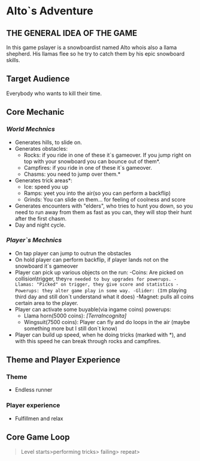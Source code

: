 # Alto`s Adventure

## THE GENERAL IDEA OF THE GAME

In this game pslayer is a snowboardist named Alto whois also a llama shepherd. His llamas flee so he try to catch them by his epic snowboard skills.

## Target Audience 

Everybody who wants to kill their time.

## Core Mechanic

### *World Mechnics*
- Generates hills, to slide on.
- Generates obstacles:
    - Rocks: if you ride in one of these it`s gameover. If you jump right on top with your snowboard you can bounce out of them*.
    - Campfires: if you ride in one of these it`s gameover.
    - Chasms: you need to jump over them.* 
- Generates trick areas*:
    - Ice: speed you up
    - Ramps: yeet you into the air(so you can perform a backflip)
    - Grinds: You can slide on them... for feeling of coolness and score 
- Generates encounters with "elders", who tries to hunt you down, so you need to run away from them as fast as you can, they will stop their hunt after the first chasm.
- Day and night cycle.

### *Player`s Mechnics*
- On tap player can jump to outrun the obstacles
- On hold player can perform backflip, if player lands not on the snowboard it`s gameover
- Player can pick up various objects on the run:
    -Coins: Are picked on collision\trigger, they`re needed to buy upgrades for powerups.
    -Llamas: "Picked" on trigger, they give score and statistics
    -Powerups: they alter game play in some way.
        -Glider: (I`m playing third day and still don`t understand what it does)
        -Magnet: pulls all coins certain area to the player. 
- Player can activate some buyable(via ingame coins) powerups:
    - Llama horn(5000 coins): *\[TerraIncognita]*
    - Wingsuit(7500 coins): Player can fly and do loops in the air (maybe something more but I still don`t know)
- Player can build up speed, when he doing tricks (marked with *), and with this speed he can break through rocks and campfires.

## Theme and Player Experience

 ### Theme
 - Endless runner
 ### Player experience
 - Fulfillmen and relax

## Core Game Loop
>Level starts>performing tricks> failing> repeat>

